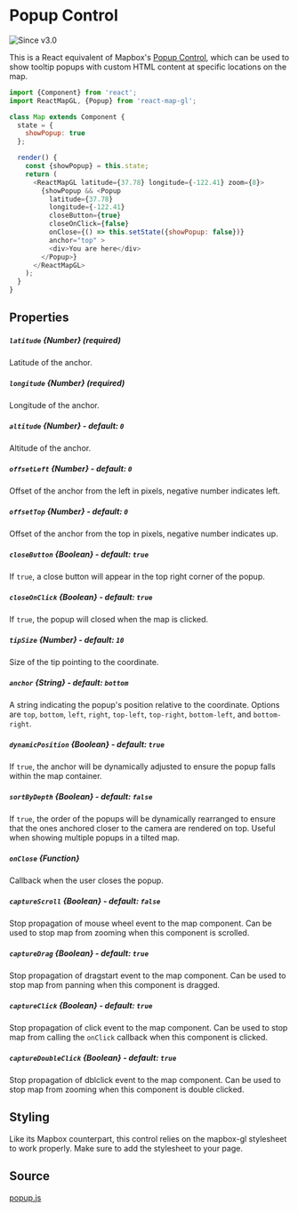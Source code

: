 # Popup Control

![Since v3.0](https://img.shields.io/badge/since-v3.0-green)

This is a React equivalent of Mapbox's [Popup Control](https://www.mapbox.com/mapbox-gl-js/api/#popup), which can be used to
show tooltip popups with custom HTML content at specific locations on the map.

```js
import {Component} from 'react';
import ReactMapGL, {Popup} from 'react-map-gl';

class Map extends Component {
  state = {
    showPopup: true
  };

  render() {
    const {showPopup} = this.state;
    return (
      <ReactMapGL latitude={37.78} longitude={-122.41} zoom={8}>
        {showPopup && <Popup
          latitude={37.78}
          longitude={-122.41}
          closeButton={true}
          closeOnClick={false}
          onClose={() => this.setState({showPopup: false})}
          anchor="top" >
          <div>You are here</div>
        </Popup>}
      </ReactMapGL>
    );
  }
}
```

## Properties

##### `latitude` {Number} (required)
Latitude of the anchor.

##### `longitude` {Number} (required)
Longitude of the anchor.

##### `altitude` {Number} - default: `0`
Altitude of the anchor.

##### `offsetLeft` {Number} - default: `0`
Offset of the anchor from the left in pixels, negative number indicates left.

##### `offsetTop` {Number} - default: `0`
Offset of the anchor from the top in pixels, negative number indicates up.

##### `closeButton` {Boolean} - default: `true`
If `true`, a close button will appear in the top right corner of the popup.

##### `closeOnClick` {Boolean} - default: `true`
If `true`, the popup will closed when the map is clicked.

##### `tipSize` {Number} - default: `10`
Size of the tip pointing to the coordinate.

##### `anchor` {String} - default: `bottom`
A string indicating the popup's position relative to the coordinate.
Options are `top`, `bottom`, `left`, `right`, `top-left`, `top-right`, `bottom-left`, and `bottom-right`.

##### `dynamicPosition` {Boolean} - default: `true`
If `true`, the anchor will be dynamically adjusted to ensure the popup falls within the map container.

##### `sortByDepth` {Boolean} - default: `false`
If `true`, the order of the popups will be dynamically rearranged to ensure that the ones anchored closer to the camera are rendered on top. Useful when showing multiple popups in a tilted map.

##### `onClose` {Function}
Callback when the user closes the popup.

##### `captureScroll` {Boolean} - default: `false`
Stop propagation of mouse wheel event to the map component. Can be used to stop map from zooming when this component is scrolled.

##### `captureDrag` {Boolean} - default: `true`
Stop propagation of dragstart event to the map component. Can be used to stop map from panning when this component is dragged.

##### `captureClick` {Boolean} - default: `true`
Stop propagation of click event to the map component. Can be used to stop map from calling the `onClick` callback when this component is clicked.

##### `captureDoubleClick` {Boolean} - default: `true`
Stop propagation of dblclick event to the map component. Can be used to stop map from zooming when this component is double clicked.


## Styling

Like its Mapbox counterpart, this control relies on the mapbox-gl stylesheet to work properly. Make sure to add the stylesheet to your page.

## Source
[popup.js](https://github.com/uber/react-map-gl/tree/5.2-release/src/components/popup.js)


